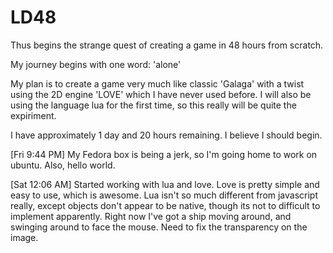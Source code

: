 LD48
====
Thus begins the strange quest of creating a game in 48 hours from scratch. 

My journey begins with one word: 'alone'

My plan is to create a game very much like classic 'Galaga' with a twist using the 2D engine 'LOVE' which I have never used before. I will also be using the language lua for the first time, so this really will be quite the expiriment. 

I have approximately 1 day and 20 hours remaining. I believe I should begin.

[Fri 9:44 PM]
My Fedora box is being a jerk, so I'm going home to work on ubuntu. Also, hello world.

[Sat 12:06 AM]
Started working with lua and love. Love is pretty simple and easy to use, which is awesome. Lua isn't so much different from javascript really, except objects don't appear to be native, though its not to difficult to implement apparently. Right now I've got a ship moving around, and swinging around to face the mouse. Need to fix the transparency on the image.

